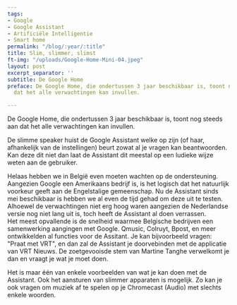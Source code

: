 ```yaml
---
tags:
- Google
- Google Assistant
- Artificiële Intelligentie
- Smart home
permalink: "/blog/:year/:title"
title: Slim, slimmer, slimst
ft-img: "/uploads/Google-Home-Mini-04.jpeg"
layout: post
excerpt_separator: ''
subtitle: De Google Home
preface: De Google Home, die ondertussen 3 jaar beschikbaar is, toont nog steeds aan
  dat het alle verwachtingen kan invullen.

---
```

De Google Home, die ondertussen 3 jaar beschikbaar is, toont nog steeds aan dat het alle verwachtingen kan invullen.

De slimme speaker huist de Google Assistant welke op zijn (of haar, afhankelijk van de instellingen) beurt zowat al je vragen kan beantwoorden. Kan deze dit niet dan laat de Assistant dit meestal op een ludieke wijze weten aan de gebruiker.

Helaas hebben we in België even moeten wachten op de ondersteuning. Aangezien Google een Amerikaans bedrijf is, is het logisch dat het natuurlijk voorkeur geeft aan de Engelstalige gemeenschap. Nu de Assistant sinds mei beschikbaar is hebben we al even de tijd gehad om deze uit te testen. Alhoewel de verwachtingen niet erg hoog waren aangezien de Nederlandse versie nog niet lang uit is, toch heeft de Assistant al doen verrassen.  
Het meest opvallende is de snelheid waarmee Belgische bedrijven een samenwerking aangingen met Google. Qmusic, Colruyt, Bpost, en meer ontwikkelden al functies voor de Assitant. Je kan bijvoorbeeld vragen: "Praat met VRT", en dan zal de Assistant je doorvebinden met de applicatie van VRT Nieuws. De zoetgevooisde stem van Martine Tanghe verwelkomt je dan en vraagt je wat je moet doen.

Het is maar één van enkele voorbeelden van wat je kan doen met de Assistant. Ook het aansturen van slimmer apparaten is mogelijk. Zo kan je ook vragen om muziek af te spelen op je Chromecast (Audio) met slechts enkele woorden.
